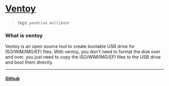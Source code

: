 # [Ventoy](https://www.ventoy.net/en/index.html)
> tags: `pendrive multiboot`

### What is ventoy
Ventoy is an open source tool to create bootable USB drive for ISO/WIM/IMG/EFI files.
With ventoy, you don't need to format the disk over and over, you just need to copy the ISO/WIM/IMG/EFI files to the USB drive and boot them directly.

---

#### [Github](https://github.com/ventoy/Ventoy)

